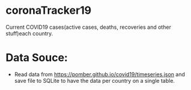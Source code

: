 # coronaTracker19
Current COVID19 cases(active cases, deaths, recoveries and other stuff)each country.


# Data Souce:
  - Read data from https://pomber.github.io/covid19/timeseries.json and save file to SQLite to have the data per country on a single table.
